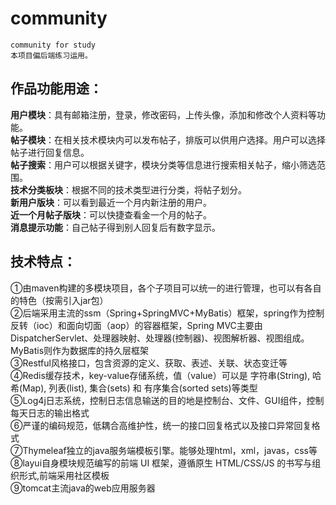 # community
	community for study
	本项目偏后端练习运用。

## 作品功能用途：
**用户模块**：具有邮箱注册，登录，修改密码，上传头像，添加和修改个人资料等功能。<br>
**帖子模块**：在相关技术模块内可以发布帖子，排版可以供用户选择。用户可以选择帖子进行回复信息。<br>
**帖子搜索**：用户可以根据关键字，模块分类等信息进行搜索相关帖子，缩小筛选范围。<br>
**技术分类板块**：根据不同的技术类型进行分类，将帖子划分。<br>
**新用户版块**：可以看到最近一个月内新注册的用户。<br>
**近一个月帖子版块**：可以快捷查看金一个月的帖子。<br>
**消息提示功能**：自己帖子得到别人回复后有数字显示。<br>

## 技术特点：
①由maven构建的多模块项目，各个子项目可以统一的进行管理，也可以有各自的特色（按需引入jar包）<br>
②后端采用主流的ssm（Spring+SpringMVC+MyBatis）框架，spring作为控制反转（ioc）和面向切面（aop）的容器框架，Spring MVC主要由DispatcherServlet、处理器映射、处理器(控制器)、视图解析器、视图组成。MyBatis则作为数据库的持久层框架<br>
③Restful风格接口，包含资源的定义、获取、表述、关联、状态变迁等<br>
④Redis缓存技术，key-value存储系统，值（value）可以是 字符串(String), 哈希(Map), 列表(list), 集合(sets) 和 有序集合(sorted sets)等类型<br>
⑤Log4j日志系统，控制日志信息输送的目的地是控制台、文件、GUI组件，控制每天日志的输出格式<br>
⑥严谨的编码规范，低耦合高维护性，统一的接口回复格式以及接口异常回复格式<br>
⑦Thymeleaf独立的java服务端模板引擎。能够处理html，xml，javas，css等<br>
⑧layui自身模块规范编写的前端 UI 框架，遵循原生 HTML/CSS/JS 的书写与组织形式,前端采用社区模板<br>
⑨tomcat主流java的web应用服务器<br>


